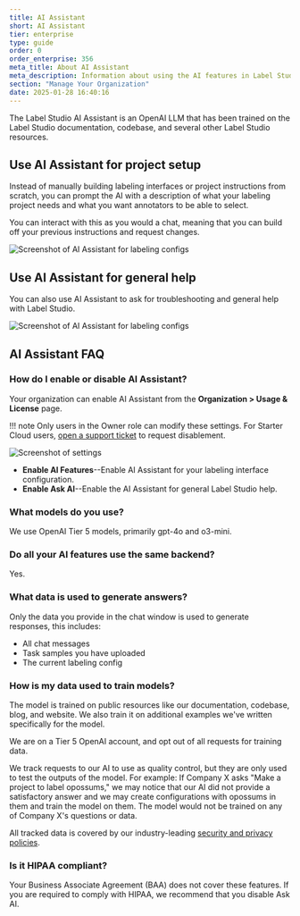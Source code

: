 ```yaml
---
title: AI Assistant
short: AI Assistant
tier: enterprise
type: guide
order: 0
order_enterprise: 356
meta_title: About AI Assistant 
meta_description: Information about using the AI features in Label Studio
section: "Manage Your Organization"
date: 2025-01-28 16:40:16
---
```


The Label Studio AI Assistant is an OpenAI LLM that has been trained on the Label Studio documentation, codebase, and several other Label Studio resources.

## Use AI Assistant for project setup 

Instead of manually building labeling interfaces or project instructions from scratch, you can prompt the AI with a description of what your labeling project needs and what you want annotators to be able to select. 

You can interact with this as you would a chat, meaning that you can build off your previous instructions and request changes. 

![Screenshot of AI Assistant for labeling configs](/images/admin/ai-project.png)


## Use AI Assistant for general help

You can also use AI Assistant to ask for troubleshooting and general help with Label Studio.  

![Screenshot of AI Assistant for labeling configs](/images/admin/ai-ask.png)  


## AI Assistant FAQ

### How do I enable or disable AI Assistant?

Your organization can enable AI Assistant from the **Organization > Usage & License** page. 

!!! note
    Only users in the Owner role can modify these settings. For Starter Cloud users, [open a support ticket](mailto:support@humansignal.com) to request disablement. 

![Screenshot of settings](/images/admin/ai-settings.png) 

* **Enable AI Features**--Enable AI Assistant for your labeling interface configuration. 
* **Enable Ask AI**--Enable the AI Assistant for general Label Studio help. 

### What models do you use?

We use OpenAI Tier 5 models, primarily gpt-4o and o3-mini. 

### Do all your AI features use the same backend?

Yes. 

### What data is used to generate answers?

Only the data you provide in the chat window is used to generate responses, this includes:

* All chat messages
* Task samples you have uploaded
* The current labeling config

### How is my data used to train models?

The model is trained on public resources like our documentation, codebase, blog, and website. We also train it on additional examples we've written specifically for the model. 

We are on a Tier 5 OpenAI account, and opt out of all requests for training data.

We track requests to our AI to use as quality control, but they are only used to test the outputs of the model.  For example: If Company X asks "Make a project to label opossums," we may notice that our AI did not provide a satisfactory answer and we may create configurations with opossums in them and train the model on them. The model would not be trained on any of Company X's questions or data.

All tracked data is covered by our industry-leading [security and privacy policies](https://humansignal.com/security/).

### Is it HIPAA compliant?

Your Business Associate Agreement (BAA) does not cover these features. If you are required to comply with HIPAA, we recommend that you disable Ask AI.
